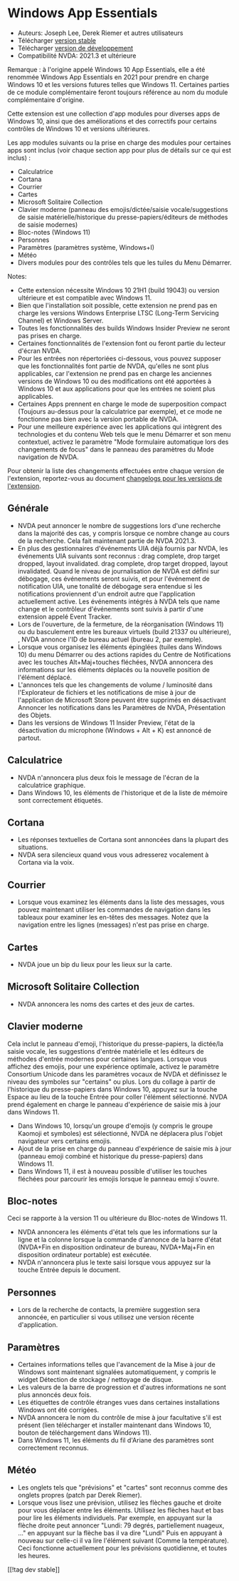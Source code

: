# Windows App Essentials #

* Auteurs: Joseph Lee, Derek Riemer et autres utilisateurs
* Télécharger [version stable][1]
* Télécharger [version de développement][2]
* Compatibilité NVDA: 2021.3 et ultérieure

Remarque : à l'origine appelé Windows 10 App Essentials, elle a été renommée
Windows App Essentials en 2021 pour prendre en charge Windows 10 et les
versions futures telles que Windows 11. Certaines parties de ce module
complémentaire feront toujours référence au nom du module complémentaire
d'origine.

Cette extension est une collection d'app modules pour diverses apps de
Windows 10, ainsi que des améliorations et des correctifs pour certains
contrôles de Windows 10 et versions ultérieures.

Les app modules suivants ou la prise en charge des modules pour certaines
apps sont inclus (voir chaque section app pour plus de détails sur ce qui
est inclus) :

* Calculatrice
* Cortana
* Courrier
* Cartes
* Microsoft Solitaire Collection
* Clavier moderne (panneau des emojis/dictée/saisie vocale/suggestions de
  saisie matérielle/historique du presse-papiers/éditeurs de méthodes de
  saisie modernes)
* Bloc-notes (Windows 11)
* Personnes
* Paramètres (paramètres système, Windows+I)
* Météo
* Divers modules pour des contrôles tels que les tuiles du Menu Démarrer.

Notes:

* Cette extension nécessite Windows 10 21H1 (build 19043) ou version
  ultérieure et est compatible avec Windows 11.
* Bien que l'installation soit possible, cette extension ne prend pas en
  charge les versions Windows Enterprise LTSC (Long-Term Servicing Channel)
  et Windows Server.
* Toutes les fonctionnalités des builds Windows Insider Preview ne seront
  pas prises en charge.
* Certaines fonctionnalités de l'extension font ou feront partie du lecteur
  d'écran NVDA.
* Pour les entrées non répertoriées ci-dessous, vous pouvez supposer que les
  fonctionnalités font partie de NVDA, qu'elles ne sont plus applicables,
  car l'extension ne prend pas en charge les anciennes versions de Windows
  10 ou des modifications ont été apportées à Windows 10 et aux applications
  pour que les entrées ne soient plus applicables.
* Certaines Apps prennent en charge le mode de superposition compact
  (Toujours au-dessus pour la calculatrice par exemple), et ce mode ne
  fonctionne pas bien avec la version portable de NVDA. 
* Pour une meilleure expérience avec les applications qui intègrent des
  technologies et du contenu Web tels que le menu Démarrer et son menu
  contextuel, activez le paramètre "Mode formulaire automatique lors des
  changements de focus" dans le panneau des paramètres du Mode navigation de
  NVDA.

Pour obtenir la liste des changements effectuées entre chaque version de
l'extension, reportez-vous au document [changelogs pour les versions de
l'extension][3].

## Générale

* NVDA peut annoncer le nombre de suggestions lors d'une recherche dans la
  majorité des cas, y compris lorsque ce nombre change au cours de la
  recherche. Cela fait maintenant partie de NVDA 2021.3.
* En plus des gestionnaires d'événements UIA déjà fournis par NVDA, les
  événements UIA suivants sont reconnus : drag complete, drop target
  dropped, layout invalidated. drag complete, drop target dropped, layout
  invalidated. Quand le niveau de journalisation de NVDA est défini sur
  débogage, ces événements seront suivis, et pour l'événement de
  notification UIA, une tonalité de débogage sera entendue si les
  notifications proviennent d'un endroit autre que l'application
  actuellement active. Les événements intégrés à NVDA tels que name change
  et le contrôleur d'événements sont suivis à partir d'une extension  appelé
  Event Tracker.
* Lors de l'ouverture, de la fermeture, de la réorganisation (Windows 11)
  ou du basculement entre les bureaux virtuels (build 21337 ou ultérieure),
  , NVDA annonce l'ID de bureau actuel (bureau 2, par exemple).
* Lorsque vous organisez les éléments épinglées (tuiles dans Windows 10) du
  menu Démarrer ou des actions rapides du Centre de Notifications avec les
  touches Alt+Maj+touches fléchées, NVDA annoncera des informations sur les
  éléments déplacés ou la nouvelle position de l'élément déplacé.
* L'annonces tels que les changements de volume / luminosité dans
  l'Explorateur de fichiers et les notifications de mise à jour de
  l'application de Microsoft Store peuvent être supprimés en désactivant
  Annoncer les notifications dans les Paramètres de NVDA, Présentation des
  Objets.
* Dans les versions de Windows 11 Insider Preview, l'état de la
  désactivation du microphone (Windows + Alt + K) est annoncé de partout.

## Calculatrice

* NVDA n'annoncera plus deux fois le message de l'écran de la calculatrice
  graphique.
* Dans Windows 10, les éléments de l'historique et de la liste de mémoire
  sont correctement étiquetés.

## Cortana

* Les réponses textuelles de Cortana sont annoncées dans la plupart des
  situations.
* NVDA sera silencieux quand vous vous adresserez vocalement à Cortana via
  la voix.

## Courrier

* Lorsque vous examinez les éléments dans la liste des messages, vous pouvez
  maintenant utiliser les commandes de navigation dans les  tableaux pour
  examiner les en-têtes des messages. Notez que la navigation entre les
  lignes (messages) n'est pas prise en charge.

## Cartes

* NVDA joue un bip du lieux pour les lieux sur la carte.

## Microsoft Solitaire Collection

* NVDA annoncera les noms des cartes et des jeux de cartes.

## Clavier moderne

Cela inclut le panneau d'emoji, l'historique du presse-papiers, la dictée/la
saisie vocale, les suggestions d'entrée matérielle et les éditeurs de
méthodes d'entrée modernes pour certaines langues. Lorsque vous affichez des
emojis, pour une expérience optimale, activez le paramètre Consortium
Unicode dans les paramètres vocaux de NVDA et définissez le niveau des
symboles sur "certains" ou plus. Lors du collage à partir de l'historique du
presse-papiers dans Windows 10, appuyez sur la touche Espace au lieu de la
touche Entrée pour coller l'élément sélectionné. NVDA prend également en
charge le panneau d'expérience de saisie mis à jour dans Windows 11.

* Dans Windows 10, lorsqu'un groupe d'emojis (y compris le groupe Kaomoji et
  symboles) est sélectionné, NVDA ne déplacera plus l'objet navigateur vers
  certains emojis.
* Ajout de la prise en charge du panneau d'expérience de saisie mis à jour
  (panneau emoji combiné et historique du presse-papiers) dans Windows 11.
* Dans Windows 11, il est à nouveau possible d'utiliser les touches fléchées
  pour parcourir les emojis lorsque le panneau emoji s'ouvre.

## Bloc-notes

Ceci se rapporte à la version 11 ou ultérieure du Bloc-notes de Windows 11.

* NVDA annoncera les éléments d'état tels que les informations sur la ligne
  et la colonne lorsque la commande d'annonce de la barre d'état (NVDA+Fin
  en disposition ordinateur de bureau, NVDA+Maj+Fin en disposition
  ordinateur portable) est exécutée.
* NVDA n'annoncera plus le texte saisi lorsque vous appuyez sur la touche
  Entrée depuis le document.

## Personnes

* Lors de la recherche de contacts, la première suggestion sera annoncée, en
  particulier si vous utilisez une version récente d'application.

## Paramètres

* Certaines informations telles que l'avancement de la Mise à jour de
  Windows sont maintenant signalées automatiquement, y compris le widget
  Détection de stockage / nettoyage de disque.
* Les valeurs de la barre de progression et d'autres informations ne sont
  plus annoncés deux fois.
* Les étiquettes de contrôle étranges vues dans certaines installations
  Windows ont été corrigées.
* NVDA annoncera le nom du contrôle de mise à jour facultative s'il est
  présent (lien télécharger et installer maintenant dans Windows 10, bouton
  de téléchargement dans Windows 11).
* Dans Windows 11, les éléments du fil d'Ariane des paramètres sont
  correctement reconnus.

## Météo

* Les onglets tels que "prévisions" et "cartes" sont reconnus comme des
  onglets propres (patch par Derek Riemer).
* Lorsque vous lisez une prévision, utilisez les flèches gauche et droite
  pour vous déplacer entre les éléments. Utilisez les flèches haut et bas
  pour lire les éléments individuels. Par exemple, en appuyant sur la flèche
  droite peut annoncer "Lundi: 79 degrés, partiellement nuageux, ..." en
  appuyant sur la flèche bas il va dire "Lundi" Puis en appuyant à nouveau
  sur celle-ci il va lire l'élément suivant (Comme la température). Ceci
  fonctionne actuellement pour les prévisions quotidienne,  et toutes les
  heures.

[[!tag dev stable]]

[1]: https://addons.nvda-project.org/files/get.php?file=w10

[2]: https://addons.nvda-project.org/files/get.php?file=w10-dev

[3]: https://github.com/josephsl/wintenapps/wiki/w10changelog
